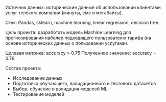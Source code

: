Источник данных: исторические данные об использовании клиентами услуг телеком-компании (минуты, смс и мегабайты).

Стек: Pandas, sklearn, machine learning, linear regression, decision tree.

Цель проекта: разработать модель Machine Learning для прогнозирования наболее подходящего пользователю тарифа (на основе исторических данных о пользовании услугами). 

Целевая метрика: accuracy > 0.75
Полученное значение: accuracy = 0.76

Состав проекта:
- Исследование данных
- Подготовка обучающего, валидационного и тестового датасетов
- Выбор, обучение и валидация моделей ML
- Тестирование моделей
